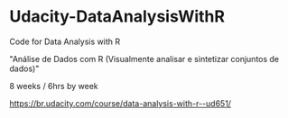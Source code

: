 # Udacity-DataAnalysisWithR

Code for Data Analysis with R 

"Análise de Dados com R (Visualmente analisar e sintetizar conjuntos de dados)"

8 weeks / 6hrs by week

https://br.udacity.com/course/data-analysis-with-r--ud651/
